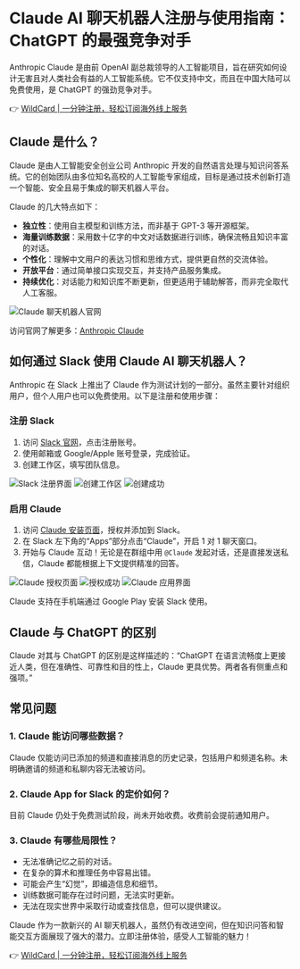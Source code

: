 # Claude AI 聊天机器人注册与使用指南：ChatGPT 的最强竞争对手

Anthropic Claude 是由前 OpenAI 副总裁领导的人工智能项目，旨在研究如何设计无害且对人类社会有益的人工智能系统。它不仅支持中文，而且在中国大陆可以免费使用，是 ChatGPT 的强劲竞争对手。

👉 [WildCard | 一分钟注册，轻松订阅海外线上服务](https://bbtdd.com/WildCard)

## Claude 是什么？

Claude 是由人工智能安全创业公司 Anthropic 开发的自然语言处理与知识问答系统。它的创始团队由多位知名高校的人工智能专家组成，目标是通过技术创新打造一个智能、安全且易于集成的聊天机器人平台。

Claude 的几大特点如下：

- **独立性**：使用自主模型和训练方法，而非基于 GPT-3 等开源框架。
- **海量训练数据**：采用数十亿字的中文对话数据进行训练，确保流畅且知识丰富的对话。
- **个性化**：理解中文用户的表达习惯和思维方式，提供更自然的交流体验。
- **开放平台**：通过简单接口实现交互，并支持产品服务集成。
- **持续优化**：对话能力和知识库不断更新，但更适用于辅助解答，而非完全取代人工客服。

![Claude 聊天机器人官网](https://bbtdd.com/img/994682722185.webp)

访问官网了解更多：[Anthropic Claude](https://www.anthropic.com/claude-in-slack)

## 如何通过 Slack 使用 Claude AI 聊天机器人？

Anthropic 在 Slack 上推出了 Claude 作为测试计划的一部分。虽然主要针对组织用户，但个人用户也可以免费使用。以下是注册和使用步骤：

### 注册 Slack

1. 访问 [Slack 官网](https://slack.com/intl/zh-cn/)，点击注册账号。
2. 使用邮箱或 Google/Apple 账号登录，完成验证。
3. 创建工作区，填写团队信息。

![Slack 注册界面](https://bbtdd.com/img/2004749028216234.webp)
![创建工作区](https://bbtdd.com/img/5470273174925.webp)
![创建成功](https://bbtdd.com/img/6179124728624531.webp)

### 启用 Claude

1. 访问 [Claude 安装页面](https://slackbot.anthropic.com/slack/install)，授权并添加到 Slack。
2. 在 Slack 左下角的“Apps”部分点击“Claude”，开启 1 对 1 聊天窗口。
3. 开始与 Claude 互动！无论是在群组中用 `@Claude` 发起对话，还是直接发送私信，Claude 都能根据上下文提供精准的回答。

![Claude 授权页面](https://bbtdd.com/img/9366432757596848.webp)
![授权成功](https://bbtdd.com/img/548820041604487.webp)
![Claude 应用界面](https://bbtdd.com/img/286620098.webp)

Claude 支持在手机端通过 Google Play 安装 Slack 使用。

## Claude 与 ChatGPT 的区别

Claude 对其与 ChatGPT 的区别是这样描述的：“ChatGPT 在语言流畅度上更接近人类，但在准确性、可靠性和目的性上，Claude 更具优势。两者各有侧重点和强项。”

## 常见问题

### 1. Claude 能访问哪些数据？

Claude 仅能访问已添加的频道和直接消息的历史记录，包括用户和频道名称。未明确邀请的频道和私聊内容无法被访问。

### 2. Claude App for Slack 的定价如何？

目前 Claude 仍处于免费测试阶段，尚未开始收费。收费前会提前通知用户。

### 3. Claude 有哪些局限性？

- 无法准确记忆之前的对话。
- 在复杂的算术和推理任务中容易出错。
- 可能会产生“幻觉”，即编造信息和细节。
- 训练数据可能存在过时问题，无法实时更新。
- 无法在现实世界中采取行动或查找信息，但可以提供建议。

Claude 作为一款新兴的 AI 聊天机器人，虽然仍有改进空间，但在知识问答和智能交互方面展现了强大的潜力。立即注册体验，感受人工智能的魅力！

👉 [WildCard | 一分钟注册，轻松订阅海外线上服务](https://bbtdd.com/WildCard)